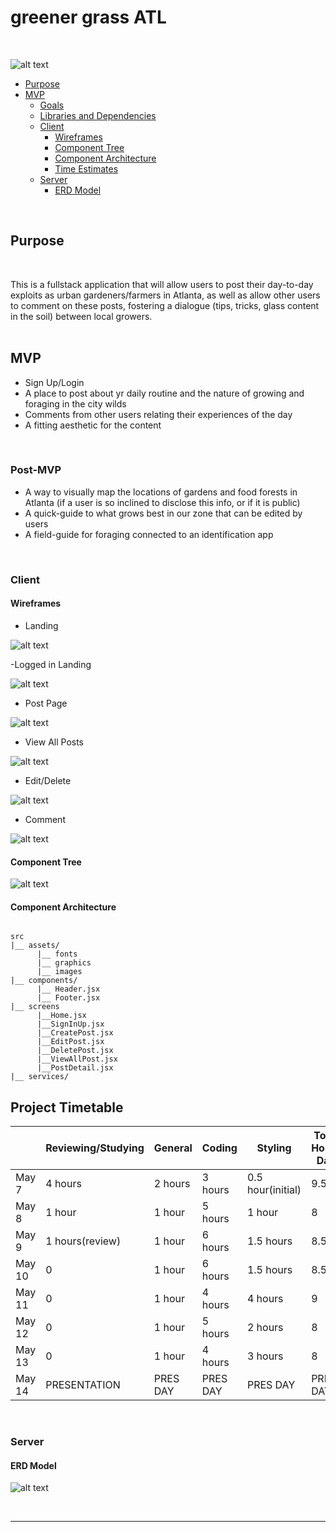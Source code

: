 # greener grass ATL


<br>


![alt text](https://thechungreport.com/content/images/2020/06/Legacy-GardenWorks-10.JPG)


- [Purpose](#purpose)
- [MVP](#mvp)
  - [Goals](#goals)
  - [Libraries and Dependencies](#libraries-and-dependencies)
  - [Client](#client)
    - [Wireframes](#wireframes)
    - [Component Tree](#component-tree)
    - [Component Architecture](#component-architecture)
    - [Time Estimates](#time-estimates)
  - [Server](#server)
    - [ERD Model](#erd-model)


<br>


## Purpose
<br>

This is a fullstack application that will allow users to post their day-to-day exploits as urban gardeners/farmers in Atlanta, as well as allow other users to comment on these posts, fostering a dialogue (tips, tricks, glass content in the soil) between local growers.  
<br>

## MVP

- Sign Up/Login
- A place to post about yr daily routine and the nature of growing and foraging in the city wilds
- Comments from other users relating their experiences of the day
- A fitting aesthetic for the content

<br>

### Post-MVP

- A way to visually map the locations of gardens and food forests in Atlanta (if a user is so inclined to disclose this info, or if it is public)
- A quick-guide to what grows best in our zone that can be edited by users
- A field-guide for foraging connected to an identification app

<br>

### Client 

#### Wireframes

- Landing

![alt text](https://i.imgur.com/eSSQuWu.png)

-Logged in Landing

![alt text](https://i.imgur.com/Ehm4ul4.png)

- Post Page 

![alt text](https://i.imgur.com/3kq1lmE.png)

- View All Posts

![alt text](https://i.imgur.com/J9TBsAb.png)

- Edit/Delete

![alt text](https://i.imgur.com/1G8N5SG.png)

- Comment

![alt text](https://i.imgur.com/YLi0Gmq.png)


#### Component Tree

![alt text](https://i.imgur.com/mlbYcmz.png)


#### Component Architecture

``` 

src
|__ assets/
      |__ fonts
      |__ graphics
      |__ images
|__ components/
      |__ Header.jsx
      |__ Footer.jsx
|__ screens
      |__Home.jsx
      |__SignInUp.jsx
      |__CreatePost.jsx
      |__EditPost.jsx
      |__DeletePost.jsx
      |__ViewAllPost.jsx
      |__PostDetail.jsx
|__ services/

```

## Project Timetable

|          | Reviewing/Studying    | General                       | Coding       | Styling           | Total Hours Day | Total Hours Days |
| -------- | --------------------- | -----------------------------| ------------ | ----------------- | --------------- | ---------------- |
| May 7    | 4 hours               | 2 hours                      | 3 hours      | 0.5 hour(initial) | 9.5             | 9.5              |
| May 8    | 1 hour                | 1 hour                       | 5 hours      | 1 hour            | 8               | 17.5             |
| May 9    | 1 hours(review)       | 1 hour                       | 6 hours      | 1.5 hours         | 8.5             | 26               |
| May 10   | 0                     | 1 hour                       | 6 hours      | 1.5 hours         | 8.5             | 34.5             |
| May 11   | 0                     | 1 hour                       | 4 hours      | 4 hours           | 9               | 43.5             |
| May 12   | 0                     | 1 hour                       | 5 hours      | 2 hours           | 8               | 51.5             |
| May 13   | 0                     | 1 hour                       | 4 hours      | 3 hours           | 8               | 59.5             |
| May 14   | PRESENTATION          | PRES DAY                     | PRES DAY     | PRES DAY          | PRES DAY        | PRES DAY         |


<br>

### Server

#### ERD Model

![alt text](https://i.imgur.com/WWcDw5Y.png)


<br>

***
